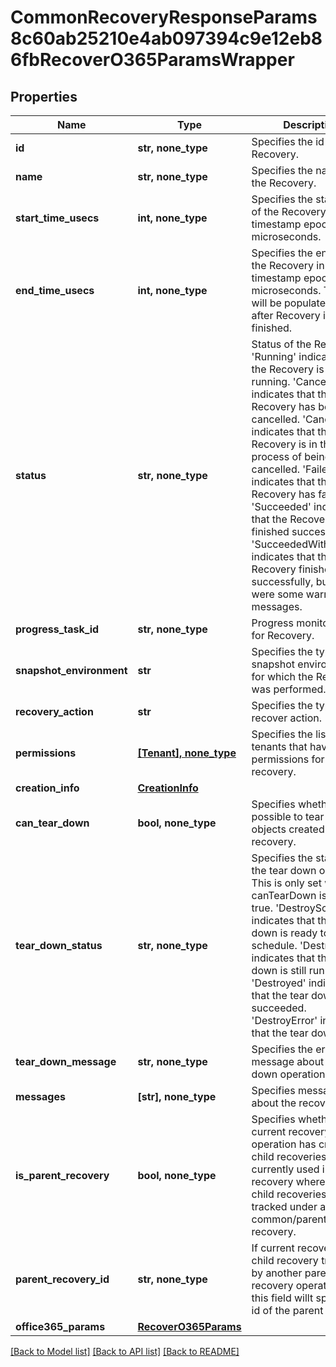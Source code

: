 # CommonRecoveryResponseParams8c60ab25210e4ab097394c9e12eb86fbRecoverO365ParamsWrapper


## Properties
Name | Type | Description | Notes
------------ | ------------- | ------------- | -------------
**id** | **str, none_type** | Specifies the id of the Recovery. | [optional] 
**name** | **str, none_type** | Specifies the name of the Recovery. | [optional] 
**start_time_usecs** | **int, none_type** | Specifies the start time of the Recovery in Unix timestamp epoch in microseconds. | [optional] 
**end_time_usecs** | **int, none_type** | Specifies the end time of the Recovery in Unix timestamp epoch in microseconds. This field will be populated only after Recovery is finished. | [optional] 
**status** | **str, none_type** | Status of the Recovery. &#39;Running&#39; indicates that the Recovery is still running. &#39;Canceled&#39; indicates that the Recovery has been cancelled. &#39;Canceling&#39; indicates that the Recovery is in the process of being cancelled. &#39;Failed&#39; indicates that the Recovery has failed. &#39;Succeeded&#39; indicates that the Recovery has finished successfully. &#39;SucceededWithWarning&#39; indicates that the Recovery finished successfully, but there were some warning messages. | [optional] 
**progress_task_id** | **str, none_type** | Progress monitor task id for Recovery. | [optional] 
**snapshot_environment** | **str** | Specifies the type of snapshot environment for which the Recovery was performed. | [optional] 
**recovery_action** | **str** | Specifies the type of recover action. | [optional] 
**permissions** | [**[Tenant], none_type**](Tenant.md) | Specifies the list of tenants that have permissions for this recovery. | [optional] 
**creation_info** | [**CreationInfo**](CreationInfo.md) |  | [optional] 
**can_tear_down** | **bool, none_type** | Specifies whether it&#39;s possible to tear down the objects created by the recovery. | [optional] 
**tear_down_status** | **str, none_type** | Specifies the status of the tear down operation. This is only set when the canTearDown is set to true. &#39;DestroyScheduled&#39; indicates that the tear down is ready to schedule. &#39;Destroying&#39; indicates that the tear down is still running. &#39;Destroyed&#39; indicates that the tear down succeeded. &#39;DestroyError&#39; indicates that the tear down failed. | [optional] 
**tear_down_message** | **str, none_type** | Specifies the error message about the tear down operation if it fails. | [optional] 
**messages** | **[str], none_type** | Specifies messages about the recovery. | [optional] 
**is_parent_recovery** | **bool, none_type** | Specifies whether the current recovery operation has created child recoveries. This is currently used in SQL recovery where multiple child recoveries can be tracked under a common/parent recovery. | [optional] 
**parent_recovery_id** | **str, none_type** | If current recovery is child recovery triggered by another parent recovery operation, then this field willt specify the id of the parent recovery. | [optional] 
**office365_params** | [**RecoverO365Params**](RecoverO365Params.md) |  | [optional] 

[[Back to Model list]](../README.md#documentation-for-models) [[Back to API list]](../README.md#documentation-for-api-endpoints) [[Back to README]](../README.md)


